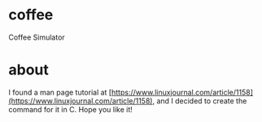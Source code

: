 # coffee

Coffee Simulator

# about

I found a man page tutorial at [https://www.linuxjournal.com/article/1158](https://www.linuxjournal.com/article/1158), and I decided to create the command for it in C. Hope you like it!
